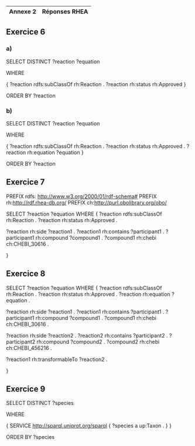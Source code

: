 | Annexe 2 | Réponses RHEA |
|:--:|:--:|
## Exercice 6
### a)
SELECT DISTINCT ?reaction ?equation

WHERE

{
  ?reaction rdfs:subClassOf rh:Reaction .
  ?reaction rh:status rh:Approved
}

  ORDER BY ?reaction

### b)
SELECT DISTINCT ?reaction ?equation

WHERE

{
  ?reaction rdfs:subClassOf rh:Reaction .
  ?reaction rh:status rh:Approved .
  ?reaction rh:equation ?equation
}

  ORDER BY ?reaction

  ## Exercice 7

PREFIX rdfs: <http://www.w3.org/2000/01/rdf-schema#>
PREFIX rh:<http://rdf.rhea-db.org/>
PREFIX ch:<http://purl.obolibrary.org/obo/>

SELECT ?reaction ?equation
WHERE 
{
  ?reaction rdfs:subClassOf rh:Reaction .
  ?reaction rh:status rh:Approved .
  
  ?reaction rh:side ?reaction1 .
  ?reaction1 rh:contains ?participant1 .
  ?participant1 rh:compound ?compound1 .
  ?compound1 rh:chebi ch:CHEBI_30616 .

}

## Exercice 8


SELECT ?reaction ?equation
WHERE 
{
  ?reaction rdfs:subClassOf rh:Reaction .
  ?reaction rh:status rh:Approved .
  ?reaction rh:equation ?equation .
  
  ?reaction rh:side ?reaction1 .
  ?reaction1 rh:contains ?participant1 .
  ?participant1 rh:compound ?compound1 .
  ?compound1 rh:chebi ch:CHEBI_30616 .
  
  ?reaction rh:side ?reaction2 .
  ?reaction2 rh:contains ?participant2 .
  ?participant2 rh:compound ?compound2 .
  ?compound2 rh:chebi ch:CHEBI_456216 .
  
  ?reaction1 rh:transformableTo ?reaction2 .
  
  }

  ## Exercice 9
  SELECT DISTINCT ?species

WHERE

{
SERVICE <http://sparql.uniprot.org/sparql>
	{
    ?species a up:Taxon .
	}
}

  ORDER BY ?species